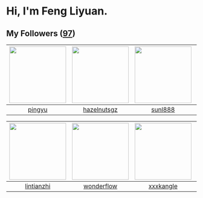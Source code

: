 # Hi, I'm Feng Liyuan.

## My Followers ([97](https://github.com/SunRunAway?tab=followers))

| <img src="https://avatars.githubusercontent.com/u/1907938?v=4" width="150" height="150" /> | <img src="https://avatars.githubusercontent.com/u/24202964?v=4" width="150" height="150" /> | <img src="https://avatars.githubusercontent.com/u/9254545?v=4" width="150" height="150" /> | <img src="https://avatars.githubusercontent.com/u/1446531?v=4" width="150" height="150" /> |
| :----------------------------------------------------------------------------------------: | :-----------------------------------------------------------------------------------------: | :----------------------------------------------------------------------------------------: | :----------------------------------------------------------------------------------------: |
|                             [pingyu](https://github.com/pingyu)                            |                        [hazelnutsgz](https://github.com/hazelnutsgz)                        |                            [sunl888](https://github.com/sunl888)                           |                           [JmPotato](https://github.com/JmPotato)                          |

| <img src="https://avatars.githubusercontent.com/u/1457382?v=4" width="150" height="150" /> | <img src="https://avatars.githubusercontent.com/u/2173670?v=4" width="150" height="150" /> | <img src="https://avatars.githubusercontent.com/u/88874211?v=4" width="150" height="150" /> | <img src="https://avatars.githubusercontent.com/u/10498732?v=4" width="150" height="150" /> |
| :----------------------------------------------------------------------------------------: | :----------------------------------------------------------------------------------------: | :-----------------------------------------------------------------------------------------: | :-----------------------------------------------------------------------------------------: |
|                         [lintianzhi](https://github.com/lintianzhi)                        |                         [wonderflow](https://github.com/wonderflow)                        |                          [xxxkangle](https://github.com/xxxkangle)                          |                            [ericsyh](https://github.com/ericsyh)                            |